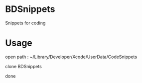 # BDSnippets

Snippets for coding

# Usage

open path : ~/Library/Developer/Xcode/UserData/CodeSnippets

clone BDSnippets

done
